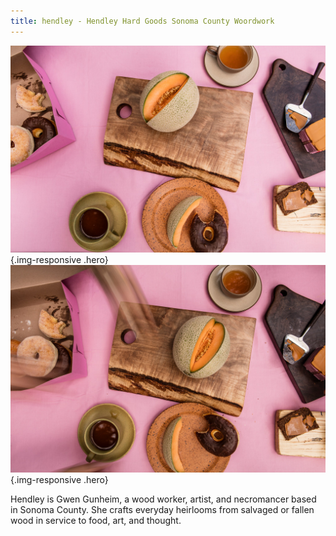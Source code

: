 ```yaml
---
title: hendley - Hendley Hard Goods Sonoma County Woordwork
---
```


![](/img/Hendley_May2016_MG_1889-XL.jpg){.img-responsive .hero}
![](/img/action.jpg){.img-responsive .hero}

Hendley is Gwen Gunheim, a wood worker, artist, and necromancer based in Sonoma County. She crafts everyday heirlooms from salvaged or fallen wood in service to food, art, and thought.


